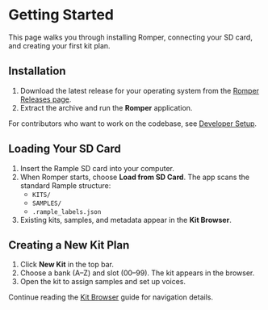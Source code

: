<!-- 
layout: default
-->

# Getting Started

This page walks you through installing Romper, connecting your SD card, and creating your first kit plan.

## Installation

1. Download the latest release for your operating system from the
   [Romper Releases page](https://github.com/peteb4ker/romper/releases).
2. Extract the archive and run the **Romper** application.

For contributors who want to work on the codebase, see
[Developer Setup](./development.md).

## Loading Your SD Card

1. Insert the Rample SD card into your computer.
2. When Romper starts, choose **Load from SD Card**. The app scans the standard Rample structure:
   - `KITS/`
   - `SAMPLES/`
   - `.rample_labels.json`
3. Existing kits, samples, and metadata appear in the **Kit Browser**.

## Creating a New Kit Plan

1. Click **New Kit** in the top bar.
2. Choose a bank (A–Z) and slot (00–99). The kit appears in the browser.
3. Open the kit to assign samples and set up voices.

Continue reading the [Kit Browser](./kit-browser.md) guide for navigation details.
